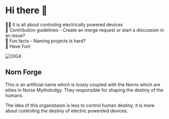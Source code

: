 # Hi there 👋

🙋‍♀️ It is all about controling electrically powered devices <br>
🌈 Contribution guidelines - Create an merge request or start a discussion in an issue?<br>
🍿 Fun facts - Naming projects is hard?<br>
🧙 Have Fun!<br>

![OIG4](https://github.com/nornforge/.github/assets/6263439/7a38a683-90ba-4b39-bedb-3fda95143e17)

## Norn Forge

This is an artificial name which is loosly coupled with the Norns which are eities in Norse Mytholodgy. They responsible for shaping the destiny of the humans.

The idea of this organistaion is less to control human destiny, it is more about controling the destiny of electric powerded devices.
